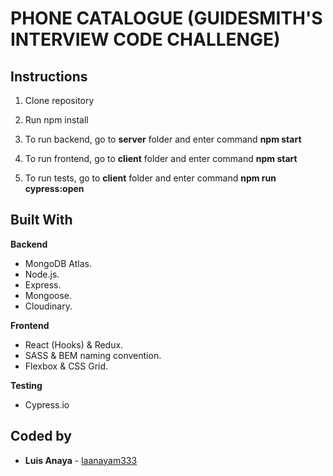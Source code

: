 # PHONE CATALOGUE (GUIDESMITH'S INTERVIEW CODE CHALLENGE)

## Instructions

1. Clone repository

2. Run npm install

3. To run backend, go to **server** folder and enter command **npm start**

4. To run frontend, go to **client** folder and enter command **npm start**

5. To run tests, go to **client** folder and enter command **npm run cypress:open**

## Built With

**Backend**

- MongoDB Atlas.
- Node.js.
- Express.
- Mongoose.
- Cloudinary.

**Frontend**

- React (Hooks) & Redux.
- SASS & BEM naming convention.
- Flexbox & CSS Grid.

**Testing**

- Cypress.io

## Coded by

- **Luis Anaya** - [laanayam333](https://github.com/laanayam333)
